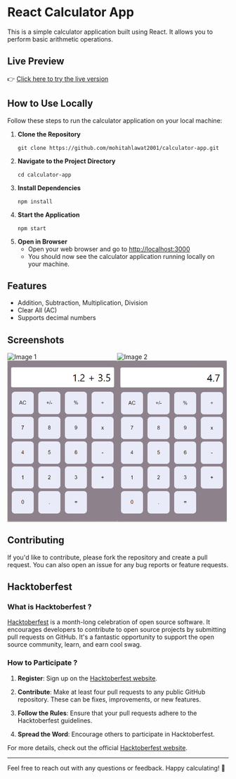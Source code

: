 # React Calculator App

This is a simple calculator application built using React. It allows you to perform basic arithmetic operations.

## Live Preview

👉 [Click here to try the live version](https://mohitahlawat-calculator-app.netlify.app/)

## How to Use Locally

Follow these steps to run the calculator application on your local machine:

1. **Clone the Repository**
   ```
   git clone https://github.com/mohitahlawat2001/calculator-app.git
   ```
2. **Navigate to the Project Directory**
   ```
   cd calculator-app
   ```
3. **Install Dependencies**
   ```
   npm install
   ```
4. **Start the Application**
   ```
   npm start
   ```
5. **Open in Browser**
   - Open your web browser and go to [http://localhost:3000](http://localhost:3000)
   - You should now see the calculator application running locally on your machine.

## Features

- Addition, Subtraction, Multiplication, Division
- Clear All (AC)
- Supports decimal numbers

## Screenshots
<div style="display: flex; flex-direction: row;">
   <img src="images/image.png" alt="Image 1" width="250">
   <img src="images/image-1.png" alt="Image 2" width="250">
</div>
<div style="display: flex; flex-direction: row;">
   <img src="images/decimal1.png" alt="Image 3" width="250">
   <img src="images/decimal2.png" alt="Image 4" width="250">
</div>

## Contributing

If you'd like to contribute, please fork the repository and create a pull request. You can also open an issue for any bug reports or feature requests.

## Hacktoberfest

### What is Hacktoberfest ?

[Hacktoberfest](https://hacktoberfest.com/about/) is a month-long celebration of open source software. It encourages developers to contribute to open source projects by submitting pull requests on GitHub. It's a fantastic opportunity to support the open source community, learn, and earn cool swag.

### How to Participate ?

1. **Register**: Sign up on the [Hacktoberfest website](https://hacktoberfest.com/).

2. **Contribute**: Make at least four pull requests to any public GitHub repository. These can be fixes, improvements, or new features.

3. **Follow the Rules**: Ensure that your pull requests adhere to the Hacktoberfest guidelines.

4. **Spread the Word**: Encourage others to participate in Hacktoberfest.

For more details, check out the official [Hacktoberfest website](https://hacktoberfest.com/about/).

---

Feel free to reach out with any questions or feedback. Happy calculating! 🧮
